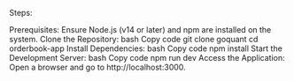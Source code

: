 Steps:

Prerequisites:
Ensure Node.js (v14 or later) and npm are installed on the system.
Clone the Repository:
bash
Copy code
git clone goquant
cd orderbook-app
Install Dependencies:
bash
Copy code
npm install
Start the Development Server:
bash
Copy code
npm run dev
Access the Application:
Open a browser and go to http://localhost:3000.
